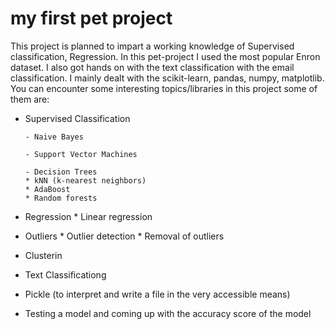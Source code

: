 my first pet project
==============

This project is planned to impart a working knowledge of Supervised classification, Regression. In this pet-project I used the most popular Enron dataset. I also got hands on with the text classification with the email classification. I mainly dealt with the scikit-learn, pandas, numpy, matplotlib. You can encounter some interesting topics/libraries in this project some of them are:   
- Supervised Classification
      
      - Naive Bayes
      
      - Support Vector Machines
      
      - Decision Trees
      * kNN (k-nearest neighbors)
      * AdaBoost
      * Random forests
- Regression
      * Linear regression
- Outliers
      * Outlier detection
      * Removal of outliers
- Clusterin
- Text Classificationg
- Pickle (to interpret and write a file in the very accessible means)
- Testing a model and coming up with the accuracy score of the model
